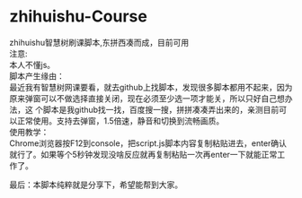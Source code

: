 # zhihuishu-Course
zhihuishu智慧树刷课脚本,东拼西凑而成，目前可用  
注意:  
本人不懂js。  
脚本产生缘由：  
  最近我有智慧树网课要看，就去github上找脚本，发现很多脚本都用不起来，因为原来弹窗可以不做选择直接关闭，现在必须至少选一项才能关，所以只好自己想办法，这  个脚本是我github找一找，百度搜一搜，拼拼凑凑弄出来的，亲测目前可以正常使用。支持去弹窗，1.5倍速，静音和切换到流畅画质。  
使用教学：   
Chrome浏览器按F12到console，把script.js脚本内容复制粘贴进去，enter确认就行了。如果等个5秒钟发现没啥反应就再复制粘贴一次再enter一下就能正常工作了。  

最后：本脚本纯粹就是分享下，希望能帮到大家。  

  
